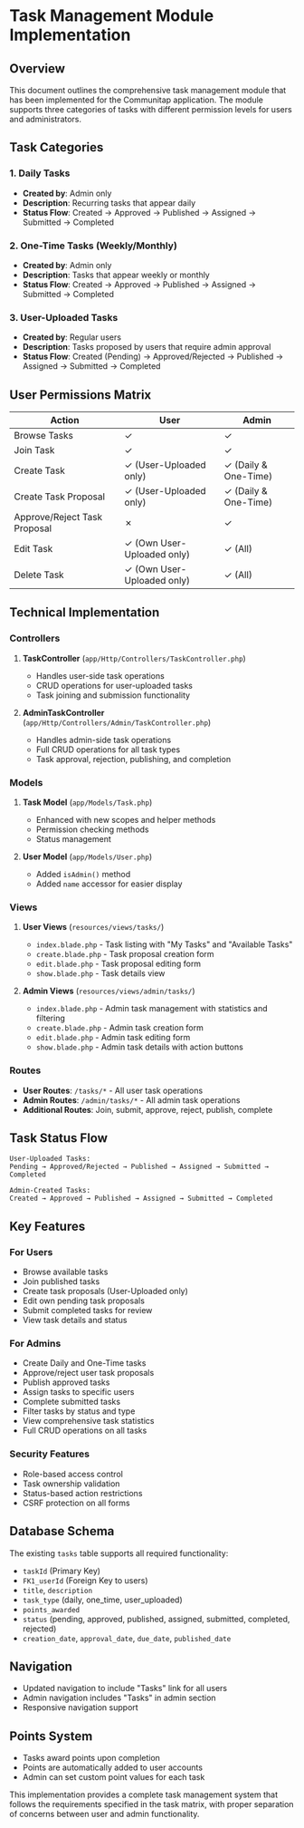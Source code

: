 # Task Management Module Implementation

## Overview
This document outlines the comprehensive task management module that has been implemented for the Communitap application. The module supports three categories of tasks with different permission levels for users and administrators.

## Task Categories

### 1. Daily Tasks
- **Created by**: Admin only
- **Description**: Recurring tasks that appear daily
- **Status Flow**: Created → Approved → Published → Assigned → Submitted → Completed

### 2. One-Time Tasks (Weekly/Monthly)
- **Created by**: Admin only
- **Description**: Tasks that appear weekly or monthly
- **Status Flow**: Created → Approved → Published → Assigned → Submitted → Completed

### 3. User-Uploaded Tasks
- **Created by**: Regular users
- **Description**: Tasks proposed by users that require admin approval
- **Status Flow**: Created (Pending) → Approved/Rejected → Published → Assigned → Submitted → Completed

## User Permissions Matrix

| Action | User | Admin |
|--------|------|-------|
| Browse Tasks | ✓ | ✓ |
| Join Task | ✓ | ✓ |
| Create Task | ✓ (User-Uploaded only) | ✓ (Daily & One-Time) |
| Create Task Proposal | ✓ (User-Uploaded only) | ✓ (Daily & One-Time) |
| Approve/Reject Task Proposal | ✗ | ✓ |
| Edit Task | ✓ (Own User-Uploaded only) | ✓ (All) |
| Delete Task | ✓ (Own User-Uploaded only) | ✓ (All) |

## Technical Implementation

### Controllers
1. **TaskController** (`app/Http/Controllers/TaskController.php`)
   - Handles user-side task operations
   - CRUD operations for user-uploaded tasks
   - Task joining and submission functionality

2. **AdminTaskController** (`app/Http/Controllers/Admin/TaskController.php`)
   - Handles admin-side task operations
   - Full CRUD operations for all task types
   - Task approval, rejection, publishing, and completion

### Models
1. **Task Model** (`app/Models/Task.php`)
   - Enhanced with new scopes and helper methods
   - Permission checking methods
   - Status management

2. **User Model** (`app/Models/User.php`)
   - Added `isAdmin()` method
   - Added `name` accessor for easier display

### Views
1. **User Views** (`resources/views/tasks/`)
   - `index.blade.php` - Task listing with "My Tasks" and "Available Tasks"
   - `create.blade.php` - Task proposal creation form
   - `edit.blade.php` - Task proposal editing form
   - `show.blade.php` - Task details view

2. **Admin Views** (`resources/views/admin/tasks/`)
   - `index.blade.php` - Admin task management with statistics and filtering
   - `create.blade.php` - Admin task creation form
   - `edit.blade.php` - Admin task editing form
   - `show.blade.php` - Admin task details with action buttons

### Routes
- **User Routes**: `/tasks/*` - All user task operations
- **Admin Routes**: `/admin/tasks/*` - All admin task operations
- **Additional Routes**: Join, submit, approve, reject, publish, complete

## Task Status Flow

```
User-Uploaded Tasks:
Pending → Approved/Rejected → Published → Assigned → Submitted → Completed

Admin-Created Tasks:
Created → Approved → Published → Assigned → Submitted → Completed
```

## Key Features

### For Users
- Browse available tasks
- Join published tasks
- Create task proposals (User-Uploaded only)
- Edit own pending task proposals
- Submit completed tasks for review
- View task details and status

### For Admins
- Create Daily and One-Time tasks
- Approve/reject user task proposals
- Publish approved tasks
- Assign tasks to specific users
- Complete submitted tasks
- Filter tasks by status and type
- View comprehensive task statistics
- Full CRUD operations on all tasks

### Security Features
- Role-based access control
- Task ownership validation
- Status-based action restrictions
- CSRF protection on all forms

## Database Schema
The existing `tasks` table supports all required functionality:
- `taskId` (Primary Key)
- `FK1_userId` (Foreign Key to users)
- `title`, `description`
- `task_type` (daily, one_time, user_uploaded)
- `points_awarded`
- `status` (pending, approved, published, assigned, submitted, completed, rejected)
- `creation_date`, `approval_date`, `due_date`, `published_date`

## Navigation
- Updated navigation to include "Tasks" link for all users
- Admin navigation includes "Tasks" in admin section
- Responsive navigation support

## Points System
- Tasks award points upon completion
- Points are automatically added to user accounts
- Admin can set custom point values for each task

This implementation provides a complete task management system that follows the requirements specified in the task matrix, with proper separation of concerns between user and admin functionality.
